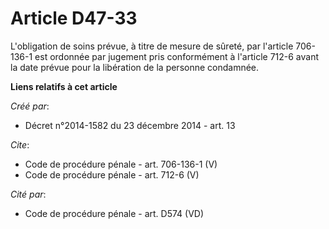 # Article D47-33

L'obligation de soins prévue, à titre de mesure de sûreté, par l'article 706-136-1 est ordonnée par jugement pris
conformément à l'article 712-6 avant la date prévue pour la libération de la personne condamnée.

**Liens relatifs à cet article**

_Créé par_:

  - Décret n°2014-1582 du 23 décembre 2014 - art. 13

_Cite_:

  - Code de procédure pénale - art. 706-136-1 (V)
  - Code de procédure pénale - art. 712-6 (V)

_Cité par_:

  - Code de procédure pénale - art. D574 (VD)
